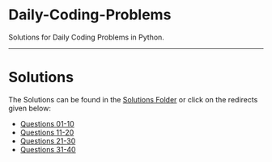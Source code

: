 # Daily-Coding-Problems

Solutions for Daily Coding Problems in Python.

--------------------------------------------------------------
# Solutions

The Solutions can be found in the [Solutions Folder](https://github.com/Siddhesh-Agarwal/Daily-Coding-Problems/tree/main/Solutions) or click on the redirects given below:

- [Questions 01-10](./Solutions/Q001-010)
- [Questions 11-20](./Solutions/Q011-020)
- [Questions 21-30](./Solutions/Q021-030)
- [Questions 31-40](./Solutions/Q031-040)